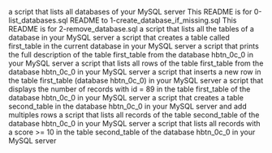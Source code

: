 a script that lists all databases of your MySQL server
This README is for 0-list_databases.sql
README to 1-create_database_if_missing.sql
This README is for 2-remove_database.sql
a script that lists all the tables of a database in your MySQL server
a script that creates a table called first_table in the current database in your MySQL server
a script that prints the full description of the table first_table from the database hbtn_0c_0 in your MySQL server
a script that lists all rows of the table first_table from the database hbtn_0c_0 in your MySQL server
a script that inserts a new row in the table first_table (database hbtn_0c_0) in your MySQL server
a script that displays the number of records with id = 89 in the table first_table of the database hbtn_0c_0 in your MySQL server
a script that creates a table second_table in the database hbtn_0c_0 in your MySQL server and add multiples rows
a script that lists all records of the table second_table of the database hbtn_0c_0 in your MySQL server
a script that lists all records with a score >= 10 in the table second_table of the database hbtn_0c_0 in your MySQL server

